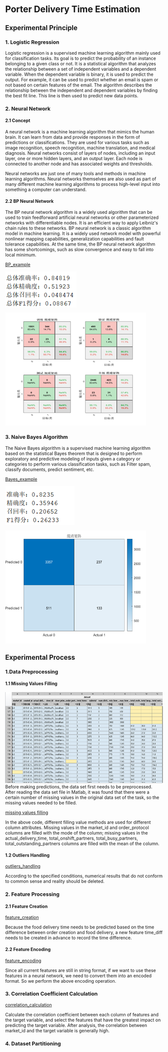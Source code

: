 # Porter Delivery Time Estimation
## Experimental Principle
### 1. Logistic Regression  
Logistic regression is a supervised machine learning algorithm mainly used for classification tasks. Its goal is to predict the probability of an instance belonging to a given class or not. It is a statistical algorithm that analyzes the relationship between a set of independent variables and a dependent variable. When the dependent variable is binary, it is used to predict the output. For example, it can be used to predict whether an email is spam or not based on certain features of the email. The algorithm describes the relationship between the independent and dependent variables by finding the best fit line. This line is then used to predict new data points.
### 2. Neural Network
#### 2.1 Concept
A neural network is a machine learning algorithm that mimics the human brain. It can learn from data and provide responses in the form of predictions or classifications. They are used for various tasks such as image recognition, speech recognition, machine translation, and medical diagnosis. Neural networks consist of layers of nodes, including an input layer, one or more hidden layers, and an output layer. Each node is connected to another node and has associated weights and thresholds.

Neural networks are just one of many tools and methods in machine learning algorithms. Neural networks themselves are also used as part of many different machine learning algorithms to process high-level input into something a computer can understand.
#### 2.2 BP Neural Network
The BP neural network algorithm is a widely used algorithm that can be used to train feedforward artificial neural networks or other parameterized networks with differentiable nodes. It is an efficient way to apply Leibniz's chain rules to these networks. BP neural network is a classic algorithm model in machine learning. It is a widely used network model with powerful nonlinear mapping capabilities, generalization capabilities and fault tolerance capabilities. At the same time, the BP neural network algorithm has some shortcomings, such as slow convergence and easy to fall into local minimum.

[BP_example](https://github.com/Houming-Huang/PDTE/blob/main/BP_example.m)

[![BP指标](https://github.com/Houming-Huang/PDTE/blob/main/images/BP_Exa/%E6%8C%87%E6%A0%87.png)](https://github.com/Houming-Huang/PDTE/blob/main/images/BP_Exa/)

<img src="https://github.com/Houming-Huang/PDTE/blob/main/images/BP_Exa/%E6%B7%B7%E6%B7%86%E7%9F%A9%E9%98%B5.png" alt="BP混淆矩阵" height="360" width="450"/>

### 3. Naive Bayes Algorithm
The Naive Bayes algorithm is a supervised machine learning algorithm based on the statistical Bayes theorem that is designed to perform exploratory and predictive modeling of inputs given a category or categories to perform various classification tasks, such as Filter spam, classify documents, predict sentiment, etc.

[Bayes_example](https://github.com/Houming-Huang/PDTE/blob/main/Bayes_example.m)

[![Bayes指标](https://github.com/Houming-Huang/PDTE/blob/main/images/Bayes_Exa/%E6%8C%87%E6%A0%87.png)](https://github.com/Houming-Huang/PDTE/blob/main/images/Bayes_Exa/)

<img src="https://github.com/Houming-Huang/PDTE/blob/main/images/Bayes_Exa/%E6%B7%B7%E6%B7%86%E7%9F%A9%E9%98%B5.png" alt="Bayes混淆矩阵" height="360" width="450"/>

## Experimental Process
### 1.Data Preprocessing
#### 1.1 Missing Values Filling
<img src="https://github.com/Houming-Huang/PDTE/blob/main/images/missing_values.png" alt="缺失值" height="290" width="700"/>
Before making predictions, the data set first needs to be preprocessed. After reading the data set file in Matlab, it was found that there were a certain number of missing values in the original data set of the task, so the missing values needed to be filled.  

[missing values filling](https://github.com/Houming-Huang/PDTE/blob/main/missing_values_filling.m)

In the above code, different filling value methods are used for different column attributes. Missing values in the market_id and order_protocol columns are filled with the mode of the column; missing values in the actual_delivery_time, total_onshift_partners, total_busy_partners, total_outstanding_partners columns are filled with the mean of the column.
#### 1.2 Outliers Handling
[outliers_handling](https://github.com/Houming-Huang/PDTE/blob/main/outliers_handling.m)

According to the specified conditions, numerical results that do not conform to common sense and reality should be deleted.
### 2. Feature Processing
#### 2.1 Feature Creation
[feature_creation](https://github.com/Houming-Huang/PDTE/blob/main/feature_creation.m)

Because the food delivery time needs to be predicted based on the time difference between order creation and food delivery, a new feature time_diff needs to be created in advance to record the time difference.
#### 2.2 Feature Encoding
[feature_encoding](https://github.com/Houming-Huang/PDTE/blob/main/feature_encoding.m)

Since all current features are still in string format, if we want to use these features in a neural network, we need to convert them into an encoded format. So we perform the above encoding operation.
### 3. Correlation Coefficient Calculation
[correlation_calculation](https://github.com/Houming-Huang/PDTE/blob/main/correlation_calculation.m)

Calculate the correlation coefficient between each column of features and the target variable, and select the features that have the greatest impact on predicting the target variable. After analysis, the correlation between market_id and the target variable is generally high.
### 4. Dataset Partitioning
